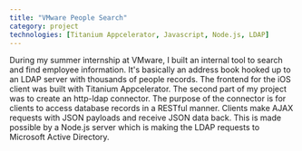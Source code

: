 ```yaml
---
title: "VMware People Search"
category: project
technologies: [Titanium Appcelerator, Javascript, Node.js, LDAP]
---
```


During my summer internship at VMware, I built an internal tool to search and find employee information. It's basically an address book hooked up to an LDAP server with thousands of people records. The frontend for the iOS client was built with Titanium Appcelerator. The second part of my project was to create an http-ldap connector. The purpose of the connector is for clients to access database records in a RESTful manner. Clients make AJAX requests with JSON payloads and receive JSON data back. This is made possible by a Node.js server which is making the LDAP requests to Microsoft Active Directory.